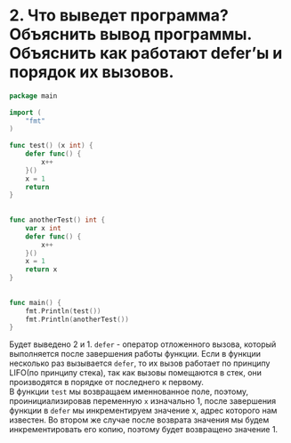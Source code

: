 # 2. Что выведет программа? Объяснить вывод программы. Объяснить как работают defer’ы и порядок их вызовов.
```go
package main
 
import (
    "fmt"
)
 
func test() (x int) {
    defer func() {
        x++
    }()
    x = 1
    return
}
 
 
func anotherTest() int {
    var x int
    defer func() {
        x++
    }()
    x = 1
    return x
}
 
 
func main() {
    fmt.Println(test())
    fmt.Println(anotherTest())
}
```
Будет выведено 2 и 1. `defer` - оператор отложенного вызова, который выполняется после завершения работы функции. 
Если в функции несколько раз вызывается `defer`, то их вызов работает по принципу LIFO(по принципу стека), так как вызовы помещаются в стек, 
они производятся в порядке от последнего к первому.<br/>
В функции `test` мы возвращаем именнованное поле, поэтому, проинициализировав переменную `x` изначально 1, после завершения функции в `defer` мы инкрементируем
значение х, адрес которого нам известен. Во втором же случае после возврата значения мы будем инкрементировать его копию, поэтому будет возвращено значение 1.
